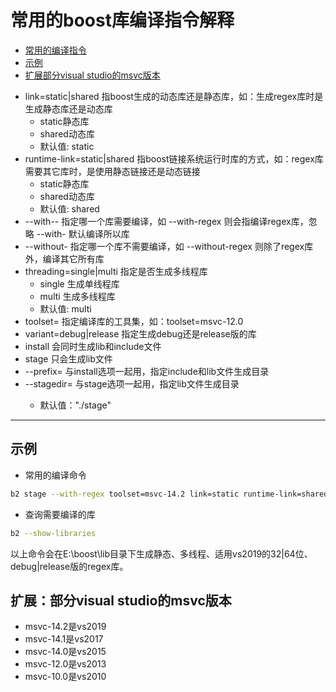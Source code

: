 # 常用的boost库编译指令解释
- [常用的编译指令](#常用的编译指令)
- [示例](#示例)
- [扩展部分visual studio的msvc版本](#扩展:部分visual&nbsp;studio的msvc版本)
* link=static|shared 指boost生成的动态库还是静态库，如：生成regex库时是生成静态库还是动态库
  * static静态库
  * shared动态库
  * 默认值: static
* runtime-link=static|shared 指boost链接系统运行时库的方式，如：regex库需要其它库时，是使用静态链接还是动态链接
  * static静态库
  * shared动态库
  * 默认值: shared
* --with--<library> 指定哪一个库需要编译，如 --with-regex 则会指编译regex库，忽略 --with- 默认编译所以库
* --without-<library> 指定哪一个库不需要编译，如 --without-regex 则除了regex库外，编译其它所有库
* threading=single|multi 指定是否生成多线程库
  * single 生成单线程库
  * multi 生成多线程库
  * 默认值: multi
* toolset=<toolset>         指定编译库的工具集，如：toolset=msvc-12.0
* variant=debug|release   指定生成debug还是release版的库
* install 会同时生成lib和include文件
* stage 只会生成lib文件
* --prefix=<INSTALLDIR> 与install选项一起用，指定include和lib文件生成目录
* --stagedir=<STAGEDIR> 与stage选项一起用，指定lib文件生成目录
  * 默认值："./stage"
------------------------
## 示例
* 常用的编译命令
```sh
b2 stage --with-regex toolset=msvc-14.2 link=static runtime-link=shared --stagedir="E:\boost\lib"
```
* 查询需要编译的库
```sh
b2 --show-libraries
```
以上命令会在E:\boost\lib目录下生成静态、多线程、适用vs2019的32|64位、debug|release版的regex库。
## 扩展：部分visual studio的msvc版本
* msvc-14.2是vs2019 
* msvc-14.1是vs2017
* msvc-14.0是vs2015
* msvc-12.0是vs2013
* msvc-10.0是vs2010
